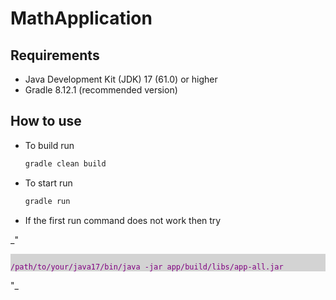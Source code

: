# MathApplication

## Requirements
 - Java Development Kit (JDK) 17 (61.0) or higher
 - Gradle 8.12.1 (recommended version)

## How to use
 - To build run
   ```ruby
   gradle clean build
   ```
- To start run
  ```ruby
  gradle run
  ```
- If the first run command does not work then try

_"<div style="color:purple; background:lightgrey">
<code>
  /path/to/your/java17/bin/java -jar app/build/libs/app-all.jar
</code>
</div>
"_
